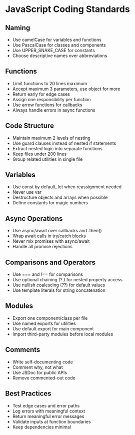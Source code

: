 # JavaScript Coding Standards

## Naming
- Use camelCase for variables and functions
- Use PascalCase for classes and components
- Use UPPER_SNAKE_CASE for constants
- Choose descriptive names over abbreviations

## Functions
- Limit functions to 20 lines maximum
- Accept maximum 3 parameters, use object for more
- Return early for edge cases
- Assign one responsibility per function
- Use arrow functions for callbacks
- Always handle errors in async functions

## Code Structure
- Maintain maximum 2 levels of nesting
- Use guard clauses instead of nested if statements
- Extract nested logic into separate functions
- Keep files under 200 lines
- Group related utilities in single file

## Variables
- Use const by default, let when reassignment needed
- Never use var
- Destructure objects and arrays when possible
- Define constants for magic numbers

## Async Operations
- Use async/await over callbacks and .then()
- Wrap await calls in try/catch blocks
- Never mix promises with async/await
- Handle all promise rejections

## Comparisons and Operators
- Use === and !== for comparisons
- Use optional chaining (?.) for nested property access
- Use nullish coalescing (??) for default values
- Use template literals for string concatenation

## Modules
- Export one component/class per file
- Use named exports for utilities
- Use default export for main component
- Import third-party modules before local modules

## Comments
- Write self-documenting code
- Comment why, not what
- Use JSDoc for public APIs
- Remove commented-out code

## Best Practices
- Test edge cases and error paths
- Log errors with meaningful context
- Return meaningful error messages
- Validate inputs at function boundaries
- Keep dependencies minimal